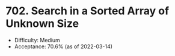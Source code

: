 # 702. Search in a Sorted Array of Unknown Size
- Difficulty: Medium
- Acceptance: 70.6% (as of 2022-03-14)
